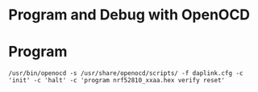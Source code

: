 Program and Debug with OpenOCD
====

# Program
```
/usr/bin/openocd -s /usr/share/openocd/scripts/ -f daplink.cfg -c 'init' -c 'halt' -c 'program nrf52810_xxaa.hex verify reset'
```
